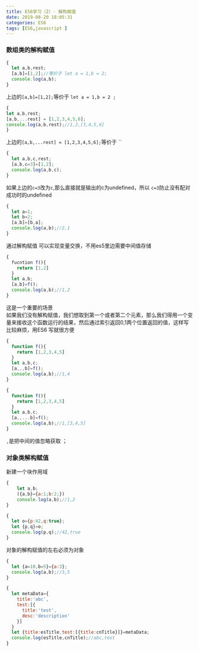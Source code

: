 ```yaml
---
title: ES6学习（2）- 解构赋值
date: 2019-08-20 18:05:31
categories: ES6
tags: [ES6,javascript ]
---
```


### 数组类的解构赋值

```javascript
{
  let a,b,rest;
  [a,b]=[1,2];//等价于 let a = 1,b = 2;
  console.log(a,b);
}

```
上边的`[a,b]=[1,2];`等价于 `let a = 1,b = 2 ;`

```javascript
{
let a,b,rest;
[a,b,...rest] = [1,2,3,4,5,6];
console.log(a,b,rest);//1,2,[3,4,5,6]
}
```

<!-- more -->
上边的`[a,b,...rest] = [1,2,3,4,5,6];`等价于 ``



```javascript
{
  let a,b,c,rest;
  [a,b,c=3]=[1,2];
  console.log(a,b,c);
}
```
如果上边的`c=3`改为`c`,那么直接就是输出的c为undefined，所以 `c=3`防止没有配对成功时的undefined


```javascript
{
  let a=1;
  let b=2;
  [a,b]=[b,a];
  console.log(a,b);//2,1
}
```
通过解构赋值 可以实现变量交换，不用es5里边需要中间值存储

```javascript
{
  fucntion f(){
    return [1,2]
  } 
  let a,b;
  [a,b]=f();
  console.log(a,b);//1,2
}
```
这是一个重要的场景  
如果我们没有解构赋值，我们想取到第一个或者第二个元素，那么我们得用一个变量来接收这个函数运行的结果，然后通过索引返回0,1两个位置返回的值，这样写比较麻烦，用ES6 写就很方便

```javascript
{
  function f(){
    return [1,2,3,4,5]
  }
  let a,b,c;
  [a,,,b]=f();
  console.log(a,b);//1,4
}

{
  function f(){
    return [1,2,3,4,5]
  }
  let a,b,c;
  [a,,...b]=f();
  console.log(a,b);//1,[3,4,5]
}
```
`,`是把中间的值忽略获取 ；

### 对象类解构赋值 

新建一个块作用域
```javascript
{
    let a,b;
    ({a,b}={a:1;b:2;})
    console.log(a,b);//1,2
}
```

```javascript
{
  let o={p:42,q:true};
  let {p,q}=o;
  console.log(p,q);//42,true
}
```
对象的解构赋值的左右必须为对象
```javascript
{
  let {a=10,b=5}={a:3};
  console.log(a,b);//3,5
}
```


```javascript
{
  let metaData={
    title:'abc',
    test:[{
      title:'test',
      desc:'description'
    }]
  }
  let {title:esTitle,test:[{title:cnTitle}]}=metaData;
  console.log(esTitle,cnTitle);//abc,test
}
```
